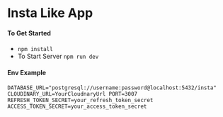 # Insta Like App

#### To Get Started
- `npm install`
- To Start Server `npm run dev`

#### Env Example
`
DATABASE_URL="postgresql://username:password@localhost:5432/insta"
CLOUDINARY_URL=YourCloudnaryUrl
PORT=3007
REFRESH_TOKEN_SECRET=your_refresh_token_secret
ACCESS_TOKEN_SECRET=your_access_token_secret
`